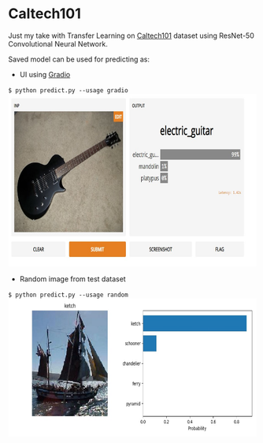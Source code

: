 # Caltech101
Just my take with Transfer Learning on [Caltech101](https://en.wikipedia.org/wiki/Caltech_101) dataset using ResNet-50 Convolutional Neural Network.

Saved model can be used for predicting as:  
- UI using [Gradio](https://www.gradio.app/)  
  
`$ python predict.py --usage gradio`  
  <img src="https://github.com/TomislavZupanovic/Caltech101/blob/master/notebooks/Gradio.jpg" width="700" height="350">  
- Random image from test dataset  
  
`$ python predict.py --usage random`  
<img src="https://github.com/TomislavZupanovic/Caltech101/blob/master/notebooks/Random_image.jpeg" width="680" height="280">  
